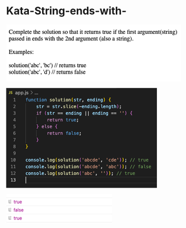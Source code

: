 # Kata-String-ends-with-

![screen image](pic.png)

![code image](code.png)

![console image](con.png)